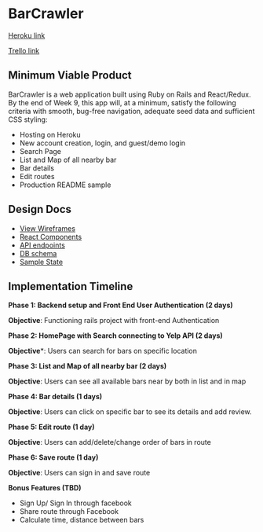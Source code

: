 # BarCrawler

[Heroku link](https://www.heroku.com/)

[Trello link ](https://trello.com/b/OQTveoS9/barcrawler)


## Minimum Viable Product

BarCrawler is a web application built using Ruby on Rails and React/Redux. By the end of Week 9, this app will, at a minimum, satisfy the following criteria with smooth, bug-free navigation, adequate seed data and sufficient CSS styling:

- Hosting on Heroku
- New account creation, login, and guest/demo login
- Search Page
- List and Map of all nearby bar
- Bar details
- Edit routes
- Production README sample


## Design Docs

- [View Wireframes](https://github.com/aivytran/BarCrawler/tree/master/docs/wireframes)
- [React Components](https://github.com/aivytran/BarCrawler/blob/master/docs/component-hierarchy.md)
- [API endpoints](https://github.com/aivytran/BarCrawler/blob/master/docs/api-endpoints.md)
- [DB schema](https://github.com/aivytran/BarCrawler/blob/master/docs/schema.md)
- [Sample State](https://github.com/aivytran/BarCrawler/blob/master/docs/sample-state.md)

## Implementation Timeline

__Phase 1: Backend setup and Front End User Authentication (2 days)__

__Objective__: Functioning rails project with front-end Authentication

__Phase 2: HomePage with Search connecting to Yelp API  (2 days)__

__Objective__*: Users can search for bars on specific location

__Phase 3: List and Map of all nearby bar  (2 days)__

__Objective__: Users can see all available bars near by both in list and in map

__Phase 4: Bar details (1 days)__

__Objective__: Users can click on specific bar to see its details and add review.

__Phase 5: Edit route (1 day)__

__Objective__: Users can add/delete/change order of bars in route

__Phase 6: Save route (1 day)__

__Objective__: Users can sign in and save route

__Bonus Features (TBD)__

- Sign Up/ Sign In through facebook
- Share route through Facebook
- Calculate time, distance between bars
